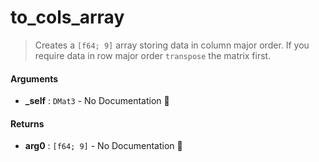 # to\_cols\_array

>  Creates a `[f64; 9]` array storing data in column major order.
>  If you require data in row major order `transpose` the matrix first.

#### Arguments

- **\_self** : `DMat3` \- No Documentation 🚧

#### Returns

- **arg0** : `[f64; 9]` \- No Documentation 🚧